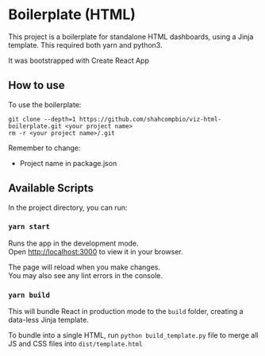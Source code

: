 # Boilerplate (HTML)

This project is a boilerplate for standalone HTML dashboards, using a Jinja template. This required both yarn and python3.

It was bootstrapped with Create React App

## How to use

To use the boilerplate:

```
git clone --depth=1 https://github.com/shahcompbio/viz-html-boilerplate.git <your project name>
rm -r <your project name>/.git
```

Remember to change:

- Project name in package.json

## Available Scripts

In the project directory, you can run:

### `yarn start`

Runs the app in the development mode.\
Open [http://localhost:3000](http://localhost:3000) to view it in your browser.

The page will reload when you make changes.\
You may also see any lint errors in the console.

### `yarn build`

This will bundle React in production mode to the `build` folder, creating a data-less Jinja template.

To bundle into a single HTML, run `python build_template.py` file to merge all JS and CSS files into `dist/template.html`
